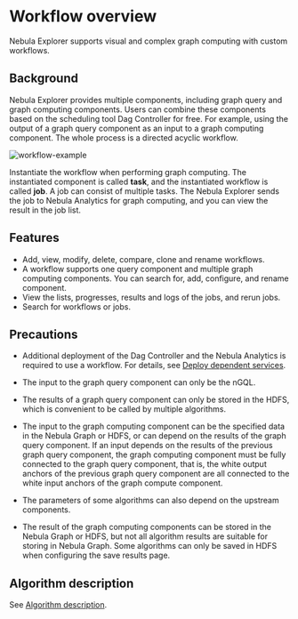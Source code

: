 # Workflow overview

Nebula Explorer supports visual and complex graph computing with custom workflows.

## Background

Nebula Explorer provides multiple components, including graph query and graph computing components. Users can combine these components based on the scheduling tool Dag Controller for free. For example, using the output of a graph query component as an input to a graph computing component. The whole process is a directed acyclic workflow.

![workflow-example](https://docs-cdn.nebula-graph.com.cn/figures/ex-workflow-example-220621.png)

Instantiate the workflow when performing graph computing. The instantiated component is called **task**, and the instantiated workflow is called **job**. A job can consist of multiple tasks. The Nebula Explorer sends the job to Nebula Analytics for graph computing, and you can view the result in the job list.

## Features

- Add, view, modify, delete, compare, clone and rename workflows.
- A workflow supports one query component and multiple graph computing components. You can search for, add, configure, and rename component.
- View the lists, progresses, results and logs of the jobs, and rerun jobs.
- Search for workflows or jobs.

## Precautions

- Additional deployment of the Dag Controller and the Nebula Analytics is required to use a workflow. For details, see [Deploy dependent services](0.deploy-controller-analytics.md).

- The input to the graph query component can only be the nGQL.

- The results of a graph query component can only be stored in the HDFS, which is convenient to be called by multiple algorithms.

- The input to the graph computing component can be the specified data in the Nebula Graph or HDFS, or can depend on the results of the graph query component.
  If an input depends on the results of the previous graph query component, the graph computing component must be fully connected to the graph query component, that is, the white output anchors of the previous graph query component are all connected to the white input anchors of the graph compute component.

- The parameters of some algorithms can also depend on the upstream components.

- The result of the graph computing components can be stored in the Nebula Graph or HDFS, but not all algorithm results are suitable for storing in Nebula Graph. Some algorithms can only be saved in HDFS when configuring the save results page.

## Algorithm description

See [Algorithm description](../../graph-computing/algorithm-description.md).
